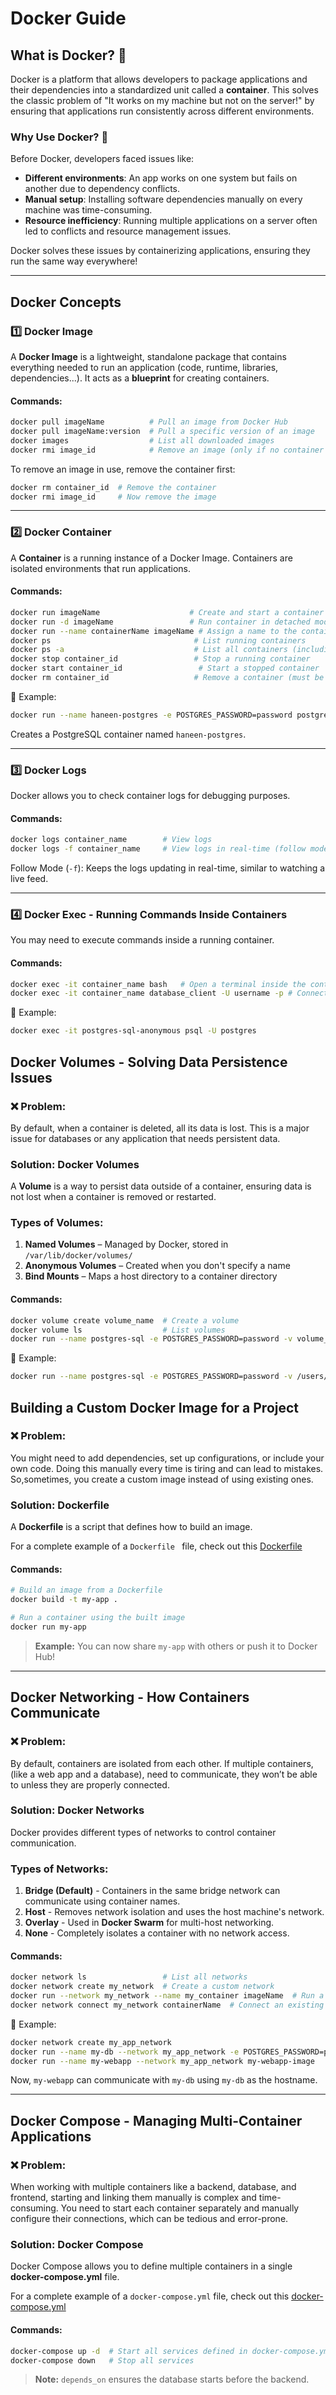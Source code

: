 # Docker Guide

## What is Docker? 🐳

Docker is a platform that allows developers to package applications and their dependencies into a standardized unit called a **container**. This solves the classic problem of "It works on my machine but not on the server!" by ensuring that applications run consistently across different environments.

### Why Use Docker? 🤔

Before Docker, developers faced issues like:

- **Different environments**: An app works on one system but fails on another due to dependency conflicts.
- **Manual setup**: Installing software dependencies manually on every machine was time-consuming.
- **Resource inefficiency**: Running multiple applications on a server often led to conflicts and resource management issues.

Docker solves these issues by containerizing applications, ensuring they run the same way everywhere!

---

## Docker Concepts

### 1️⃣ Docker Image

A **Docker Image** is a lightweight, standalone package that contains everything needed to run an application (code, runtime, libraries, dependencies...). It acts as a **blueprint** for creating containers.

#### Commands:

```sh
docker pull imageName          # Pull an image from Docker Hub
docker pull imageName:version  # Pull a specific version of an image
docker images                  # List all downloaded images
docker rmi image_id            # Remove an image (only if no container is using it)
```

To remove an image in use, remove the container first:

```sh
docker rm container_id  # Remove the container
docker rmi image_id     # Now remove the image
```

---

### 2️⃣ Docker Container

A **Container** is a running instance of a Docker Image. Containers are isolated environments that run applications.

#### Commands:

```sh
docker run imageName                    # Create and start a container
docker run -d imageName                 # Run container in detached mode (background)
docker run --name containerName imageName # Assign a name to the container
docker ps                                # List running containers
docker ps -a                             # List all containers (including stopped ones)
docker stop container_id                 # Stop a running container
docker start container_id                 # Start a stopped container
docker rm container_id                   # Remove a container (must be stopped first)
```

🔹 Example:

```sh
docker run --name haneen-postgres -e POSTGRES_PASSWORD=password postgres
```

Creates a PostgreSQL container named `haneen-postgres`.

---

### 3️⃣ Docker Logs

Docker allows you to check container logs for debugging purposes.

#### Commands:

```sh
docker logs container_name        # View logs
docker logs -f container_name     # View logs in real-time (follow mode)
```

Follow Mode (`-f`): Keeps the logs updating in real-time, similar to watching a live feed.

---

### 4️⃣ Docker Exec - Running Commands Inside Containers

You may need to execute commands inside a running container.

#### Commands:

```sh
docker exec -it container_name bash   # Open a terminal inside the container
docker exec -it container_name database_client -U username -p # Connect to database inside a container
```

🔹 Example:

```sh
docker exec -it postgres-sql-anonymous psql -U postgres
```


## Docker Volumes - Solving Data Persistence Issues

### ❌ Problem:

By default, when a container is deleted, all its data is lost. This is a major issue for databases or any application that needs persistent data.

### Solution: **Docker Volumes**

A **Volume** is a way to persist data outside of a container, ensuring data is not lost when a container is removed or restarted.

### Types of Volumes:

1. **Named Volumes** – Managed by Docker, stored in `/var/lib/docker/volumes/`
2. **Anonymous Volumes** – Created when you don't specify a name
3. **Bind Mounts** – Maps a host directory to a container directory

#### Commands:

```sh
docker volume create volume_name  # Create a volume
docker volume ls                  # List volumes
docker run --name postgres-sql -e POSTGRES_PASSWORD=password -v volume_name:/var/lib/postgresql/data postgres
```

🔹 Example:

```sh
docker run --name postgres-sql -e POSTGRES_PASSWORD=password -v /users/HANEEN/docker/volumes/postgres/data:/var/lib/postgres/data postgres
```


## Building a Custom Docker Image for a Project

### ❌ Problem:
You might need to add dependencies, set up configurations, or include your own code. Doing this manually every time is tiring and can lead to mistakes.
So,sometimes, you create a custom image instead of using existing ones.
### Solution: Dockerfile

A **Dockerfile** is a script that defines how to build an image.

For a complete example of a `Dockerfile ` file, check out this [Dockerfile](demo/Dockerfile)

#### Commands:

```sh
# Build an image from a Dockerfile
docker build -t my-app .

# Run a container using the built image
docker run my-app
```

> **Example:** You can now share `my-app` with others or push it to Docker Hub!
---

## Docker Networking - How Containers Communicate

### ❌ Problem:

By default, containers are isolated from each other. If multiple containers,(like a web app and a database), need to communicate,
they won’t be able to unless they are properly connected. 

### Solution: Docker Networks

Docker provides different types of networks to control container communication.

### Types of Networks:

1. **Bridge (Default)** - Containers in the same bridge network can communicate using container names.
2. **Host** - Removes network isolation and uses the host machine's network.
3. **Overlay** - Used in **Docker Swarm** for multi-host networking.
4. **None** - Completely isolates a container with no network access.

#### Commands:

```sh
docker network ls                 # List all networks
docker network create my_network  # Create a custom network
docker run --network my_network --name my_container imageName  # Run a container in a network
docker network connect my_network containerName  # Connect an existing container to a network
```

🔹 Example:

```sh
docker network create my_app_network
docker run --name my-db --network my_app_network -e POSTGRES_PASSWORD=password postgres
docker run --name my-webapp --network my_app_network my-webapp-image
```

Now, `my-webapp` can communicate with `my-db` using `my-db` as the hostname.

---

## Docker Compose - Managing Multi-Container Applications

### ❌ Problem:

When working with multiple containers like a backend, database, and frontend, starting and linking them manually is complex and time-consuming.
You need to start each container separately and manually configure their connections, which can be tedious and error-prone.

### Solution: Docker Compose

Docker Compose allows you to define multiple containers in a single **docker-compose.yml** file.

For a complete example of a `docker-compose.yml` file, check out this [docker-compose.yml](demo/docker-compose.yml)

#### Commands:

```sh
docker-compose up -d  # Start all services defined in docker-compose.yml
docker-compose down   # Stop all services
```
> **Note:** `depends_on` ensures the database starts before the backend.







